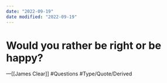 ```yaml
---
date: "2022-09-19"
date modified: "2022-09-19"
---
```


# Would you rather be right or be happy?
—[[James Clear]] #Questions #Type/Quote/Derived
